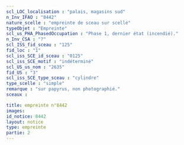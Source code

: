 ```yaml
---
scl_LOC_localisation : "palais, magasins sud"
n_Inv_IFAO : "8442"
nature_scelle : "empreinte de sceau sur scellé"
typeObjet : "Empreinte"
scl_us_PHA_PhasedOccupation : "Phase 1, dernier état (incendié)."
n_Inv_CSA : "?"
scl_ISS_fid_sceau : "125"
fid_loc : "1"
scl_iss_SCE_id_sceau : "0125"
scl_iss_SCE_motif : "indéterminé"
scl_US_us_nom : "2635"
fid_US : "3"
scl_iss_SCE_type_sceau : "cylindre"
type_scelle : "simple"
remarque : "sur papyrus, non photographié."
sceaux :

title: empreinte n°8442
images: 
id_notice: 8442
layout: notice
type: empreinte
partie: 2
---
```

